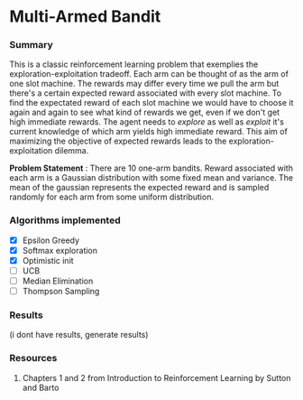 # Multi-Armed Bandit 

### Summary
This is a classic reinforcement learning problem that exemplies the exploration-exploitation tradeoff. Each arm can be thought of as the arm of one slot machine. The rewards may differ every time we pull the arm but there's a certain expected reward associated with every slot machine. 
To find the expectated reward of each slot machine we would have to choose it again and again to see what kind of rewards we get, even if we don't get high immediate rewards. 
The agent needs to *explore* as well as *exploit* it's current knowledge of which arm yields high immediate reward. This aim of maximizing the objective of expected rewards leads to the exploration-exploitation dilemma. 

**Problem Statement** : There are 10 one-arm bandits. Reward associated with each arm is a Gaussian distribution with some fixed mean and variance. The mean of the gaussian represents the expected reward and is sampled randomly for each arm from some uniform distribution.

### Algorithms implemented
- [x] Epsilon Greedy
- [x] Softmax exploration
- [x] Optimistic init 
- [ ] UCB
- [ ] Median Elimination 
- [ ] Thompson Sampling

### Results
(i dont have results, generate results) 

### Resources
1. Chapters 1 and 2 from Introduction to Reinforcement Learning by Sutton and Barto